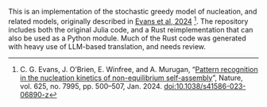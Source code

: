 This is an implementation of the stochastic greedy model of nucleation,
and related models, originally described in [Evans et al,
2024](https://doi.org/10.1038/s41586-023-06890-z) [^1]. The repository
includes both the original Julia code, and a Rust reimplementation that
can also be used as a Python module. Much of the Rust code was generated
with heavy use of LLM-based translation, and needs review.

[^1]: C. G. Evans, J. O’Brien, E. Winfree, and A. Murugan, “[Pattern
    recognition in the nucleation kinetics of non-equilibrium
    self-assembly](https://doi.org/10.1038/s41586-023-06890-z)”, Nature,
    vol. 625, no. 7995, pp. 500–507, Jan. 2024.
    [doi:10.1038/s41586-023-06890-z](https://doi.org/10.1038/s41586-023-06890-z)
